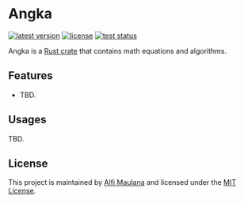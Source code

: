 # Angka

[![latest version](https://img.shields.io/github/v/release/threeal/angka)](https://github.com/threeal/angka/releases/)
[![license](https://img.shields.io/github/license/threeal/angka)](./LICENSE)
[![test status](https://img.shields.io/github/workflow/status/threeal/angka/Test?label=test)](https://github.com/threeal/angka/actions/workflows/test.yml)

Angka is a [Rust crate](https://crates.io/) that contains math equations and algorithms.

## Features

- TBD.

## Usages

TBD.

## License

This project is maintained by [Alfi Maulana](https://github.com/threeal) and licensed under the [MIT License](./LICENSE).
